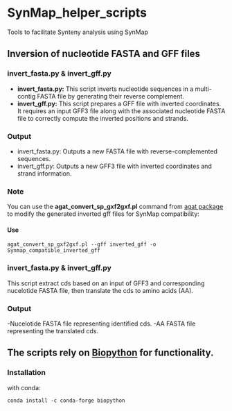 # SynMap_helper_scripts
Tools to facilitate Synteny analysis using SynMap

## **Inversion of nucleotide FASTA and GFF files**

### **invert_fasta.py & invert_gff.py**

- **invert_fasta.py:** This script inverts nucleotide sequences in a multi-contig FASTA file by generating their reverse complement.
- **invert_gff.py:** This script prepares a GFF file with inverted coordinates. It requires an input GFF3 file along with the associated nucleotide FASTA file to correctly compute the inverted positions and strands.

### Output
- invert_fasta.py: Outputs a new FASTA file with reverse-complemented sequences.
- invert_gff.py: Outputs a new GFF3 file with inverted coordinates and strand information.

### Note
You can use the **agat_convert_sp_gxf2gxf.pl** command from [agat package](https://anaconda.org/bioconda/agat) to modify the generated inverted gff files for SynMap compatibility:

#### Use
```
agat_convert_sp_gxf2gxf.pl --gff inverted_gff -o Synmap_compatible_inverted_gff
```

### **invert_fasta.py & invert_gff.py**

This script extract cds based on an input of GFF3 and corresponding nucelotide FASTA file, then translate the cds to amino acids (AA).

### Output
-Nucelotide FASTA file representing identified cds.
-AA FASTA file representing the translated cds.

 
## The scripts rely on [Biopython](https://biopython.org/) for functionality.

### Installation

with conda:
```
conda install -c conda-forge biopython
```
